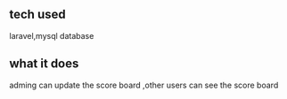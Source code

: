 ## tech used
laravel,mysql database
## what it does
adming can update the score board ,other users can see the score board
